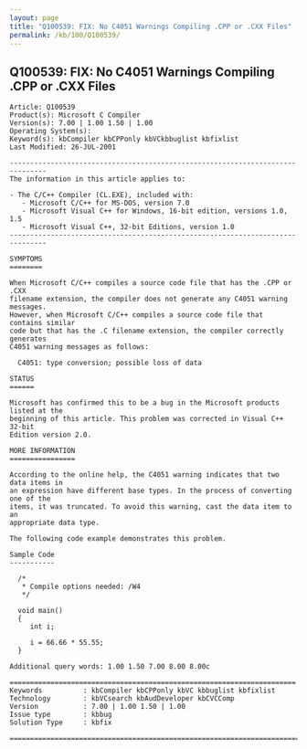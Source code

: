 ```yaml
---
layout: page
title: "Q100539: FIX: No C4051 Warnings Compiling .CPP or .CXX Files"
permalink: /kb/100/Q100539/
---
```


## Q100539: FIX: No C4051 Warnings Compiling .CPP or .CXX Files

	Article: Q100539
	Product(s): Microsoft C Compiler
	Version(s): 7.00 | 1.00 1.50 | 1.00
	Operating System(s): 
	Keyword(s): kbCompiler kbCPPonly kbVCkbbuglist kbfixlist
	Last Modified: 26-JUL-2001
	
	-------------------------------------------------------------------------------
	The information in this article applies to:
	
	- The C/C++ Compiler (CL.EXE), included with:
	   - Microsoft C/C++ for MS-DOS, version 7.0 
	   - Microsoft Visual C++ for Windows, 16-bit edition, versions 1.0, 1.5 
	   - Microsoft Visual C++, 32-bit Editions, version 1.0 
	-------------------------------------------------------------------------------
	
	SYMPTOMS
	========
	
	When Microsoft C/C++ compiles a source code file that has the .CPP or .CXX
	filename extension, the compiler does not generate any C4051 warning messages.
	However, when Microsoft C/C++ compiles a source code file that contains similar
	code but that has the .C filename extension, the compiler correctly generates
	C4051 warning messages as follows:
	
	  C4051: type conversion; possible loss of data
	
	STATUS
	======
	
	Microsoft has confirmed this to be a bug in the Microsoft products listed at the
	beginning of this article. This problem was corrected in Visual C++ 32-bit
	Edition version 2.0.
	
	MORE INFORMATION
	================
	
	According to the online help, the C4051 warning indicates that two data items in
	an expression have different base types. In the process of converting one of the
	items, it was truncated. To avoid this warning, cast the data item to an
	appropriate data type.
	
	The following code example demonstrates this problem.
	
	Sample Code
	-----------
	
	  /*
	   * Compile options needed: /W4
	   */ 
	
	  void main()
	  {
	     int i;
	
	     i = 66.66 * 55.55;
	  }
	
	Additional query words: 1.00 1.50 7.00 8.00 8.00c
	
	======================================================================
	Keywords          : kbCompiler kbCPPonly kbVC kbbuglist kbfixlist
	Technology        : kbVCsearch kbAudDeveloper kbCVCComp
	Version           : 7.00 | 1.00 1.50 | 1.00
	Issue type        : kbbug
	Solution Type     : kbfix
	
	=============================================================================
	
